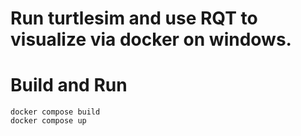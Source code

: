 # Run turtlesim and use RQT to visualize via docker on windows.

# Build and Run

```
docker compose build
docker compose up 
```